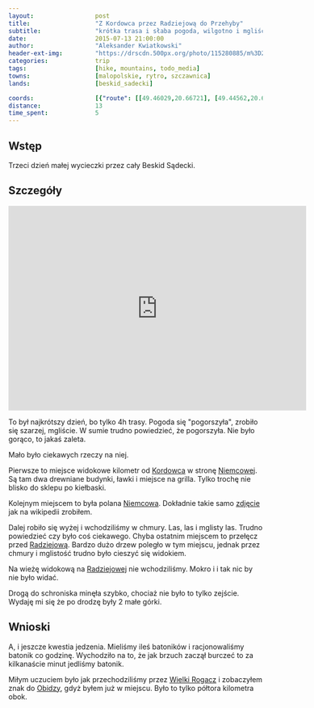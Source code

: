 ```yaml
---
layout:                 post
title:                  "Z Kordowca przez Radziejową do Przehyby"
subtitle:               "krótka trasa i słaba pogoda, wilgotno i mgliście"
date:                   2015-07-13 21:00:00
author:                 "Aleksander Kwiatkowski"
header-ext-img:         "https://drscdn.500px.org/photo/115280885/m%3D2048/6a887062c0757287d1c14a468a40cf79"
categories:             trip
tags:                   [hike, mountains, todo_media]
towns:                  [malopolskie, rytro, szczawnica]
lands:                  [beskid_sadecki]

coords:                 [{"route": [[49.46029,20.66721], [49.44562,20.64687], [49.43820,20.61057], [49.44897,20.60456], [49.45388,20.58164], [49.46537,20.57675], [49.46676,20.55495]], "type": "hike"}]
distance:               13
time_spent:             5
---
```


[wiki-kordowiec]:       https://pl.wikipedia.org/wiki/Kordowiec
[wiki-niemcowa]:        https://pl.wikipedia.org/wiki/Niemcowa_(polana)
[wiki-niemcowa-f]:      https://pl.wikipedia.org/wiki/Plik:Niemcowa_BS2-3.jpg
[wiki-radziejowa]:      https://pl.wikipedia.org/wiki/Radziejowa
[wiki-wielki-rogacz]:   https://pl.wikipedia.org/wiki/Wielki_Rogacz
[wiki-obidza]:          https://pl.wikipedia.org/wiki/Prze%C5%82%C4%99cz_Obidza

Wstęp
-----

Trzeci dzień małej wycieczki przez cały Beskid Sądecki.

Szczegóły
---------

<iframe height='405' width='590' frameborder='0' allowtransparency='true' scrolling='no' src='http://www.strava.com/activities/346184297/embed/a6f71a71335448ea71f3e7cbc4502063b9366f13'></iframe>

To był najkrótszy dzień, bo tylko 4h trasy. Pogoda się "pogorszyła", zrobiło się szarzej, mgliście. W sumie trudno powiedzieć,
że pogorszyła. Nie było gorąco, to jakaś zaleta.

Mało było ciekawych rzeczy na niej.

Pierwsze to miejsce widokowe kilometr od [Kordowca][wiki-kordowiec] w stronę [Niemcowej][wiki-niemcowa]. Są tam dwa drewniane budynki,
ławki i miejsce na grilla. Tylko trochę nie blisko do sklepu po kiełbaski.

Kolejnym miejscem to była polana [Niemcowa][wiki-niemcowa]. Dokładnie takie samo [zdjęcie][wiki-niemcowa-f] jak na wikipedii zrobiłem.

Dalej robiło się wyżej i wchodziliśmy w chmury. Las, las i mglisty las. Trudno powiedzieć czy było coś ciekawego. Chyba ostatnim
miejscem to przełęcz przed [Radziejową][wiki-radziejowa]. Bardzo dużo drzew poległo w tym miejscu, jednak przez chmury i mglistość
trudno było cieszyć się widokiem.

Na wieżę widokową na [Radziejowej][wiki-radziejowa] nie wchodziliśmy. Mokro i i tak nic by nie było widać.

Drogą do schroniska minęła szybko, chociaż nie było to tylko zejście. Wydaję mi się że po drodzę były 2 małe górki.

Wnioski
-------

A, i jeszcze kwestia jedzenia. Mieliśmy ileś batoników i racjonowaliśmy batonik
co godzinę. Wychodziło na to, że jak brzuch zaczął burczeć to za kilkanaście minut
jedliśmy batonik.

Miłym uczuciem było jak przechodziliśmy przez [Wielki Rogacz][wiki-wielki-rogacz]
i zobaczyłem znak do [Obidzy][wiki-obidza], gdyż byłem już w miejscu. Było
to tylko półtora kilometra obok.
